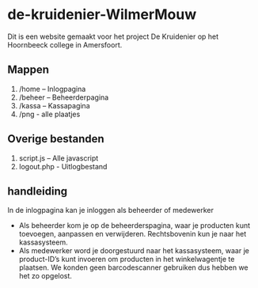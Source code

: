 ﻿# de-kruidenier-WilmerMouw
Dit is een website gemaakt voor het project De Kruidenier op het Hoornbeeck college in Amersfoort.

## Mappen
1. /home – Inlogpagina  
2. /beheer – Beheerderpagina 
3. /kassa – Kassapagina
4. /png - alle plaatjes

## Overige bestanden
1. script.js – Alle javascript
2. logout.php - Uitlogbestand

## handleiding
In de inlogpagina kan je inloggen als beheerder of medewerker
  - Als beheerder kom je op de beheerderspagina, waar je producten kunt toevoegen, aanpassen en verwijderen. Rechtsbovenin kun je naar het kassasysteem.
  - Als medewerker word je doorgestuurd naar het kassasysteem, waar je product-ID’s kunt invoeren om producten in het winkelwagentje te plaatsen. We konden geen barcodescanner gebruiken dus hebben we het zo opgelost.
